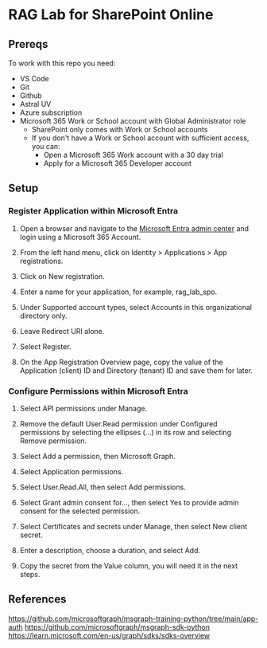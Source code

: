 # RAG Lab for SharePoint Online

## Prereqs

To work with this repo you need:

- VS Code
- Git
- Github
- Astral UV
- Azure subscription
- Microsoft 365 Work or School account with Global Administrator role
  - SharePoint only comes with Work or School accounts
  - If you don't have a Work or School account with sufficient access, you can:
    - Open a Microsoft 365 Work account with a 30 day trial
    - Apply for a Microsoft 365 Developer account

## Setup

### Register Application within Microsoft Entra

1. Open a browser and navigate to the [Microsoft Entra admin center](https://entra.microsoft.com/) and login using a Microsoft 365 Account.

1. From the left hand menu, click on Identity > Applications > App registrations.

1. Click on New registration.

1. Enter a name for your application, for example, rag_lab_spo.

1. Under Supported account types, select Accounts in this organizational directory only.

1. Leave Redirect URI alone.

1. Select Register.

1. On the App Registration Overview page, copy the value of the Application (client) ID and Directory (tenant) ID and save them for later.

### Configure Permissions within Microsoft Entra

1. Select API permissions under Manage.

1. Remove the default User.Read permission under Configured permissions by selecting the ellipses (...) in its row and selecting Remove permission.

1. Select Add a permission, then Microsoft Graph.

1. Select Application permissions.

1. Select User.Read.All, then select Add permissions.

1. Select Grant admin consent for..., then select Yes to provide admin consent for the selected permission.

1. Select Certificates and secrets under Manage, then select New client secret.

1. Enter a description, choose a duration, and select Add.

1. Copy the secret from the Value column, you will need it in the next steps.

## 

## References

https://github.com/microsoftgraph/msgraph-training-python/tree/main/app-auth
https://github.com/microsoftgraph/msgraph-sdk-python
https://learn.microsoft.com/en-us/graph/sdks/sdks-overview
